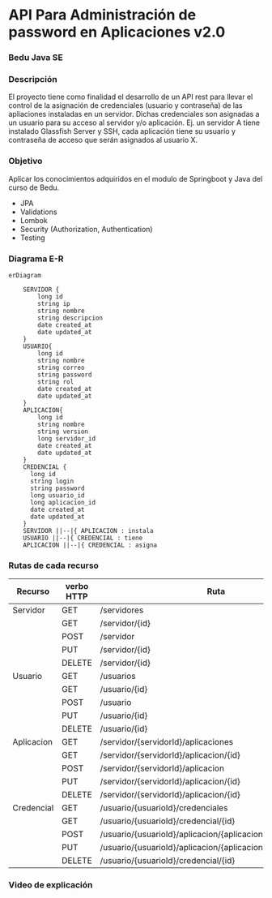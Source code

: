 # API Para Administración de password en Aplicaciones v2.0
### Bedu Java SE
### Descripción
El proyecto tiene como finalidad el desarrollo de un API rest para llevar el control de la asignación de credenciales (usuario y contraseña) de las apliaciones instaladas en un servidor. Dichas credenciales son asignadas a un usuario para su acceso al servidor y/o aplicación. Ej. un servidor A tiene instalado Glassfish Server y SSH, cada aplicación tiene su usuario y contraseña de acceso que serán asignados al usuario X.

### Objetivo
Aplicar los conocimientos adquiridos en el modulo de Springboot  y Java del curso de Bedu.

- JPA
- Validations
- Lombok
- Security (Authorization, Authentication)
- Testing

### Diagrama E-R
```mermaid
erDiagram
    
    SERVIDOR {
        long id
        string ip
        string nombre
        string descripcion
        date created_at
        date updated_at
    }
    USUARIO{
	    long id
        string nombre
        string correo
        string password
        string rol
        date created_at
        date updated_at
    }
    APLICACION{
	    long id
        string nombre
        string version
        long servidor_id
        date created_at
        date updated_at
    }
    CREDENCIAL {
      long id
      string login
      string password
      long usuario_id
      long aplicacion_id
      date created_at
      date updated_at
    }
    SERVIDOR ||--|{ APLICACION : instala
    USUARIO ||--|{ CREDENCIAL : tiene
    APLICACION ||--|{ CREDENCIAL : asigna
```

### Rutas de cada recurso
| Recurso |verbo HTTP  |	Ruta |
|--|--|--|
| Servidor |  GET| /servidores |
|  |GET  | /servidor/{id} |
|  |POST | /servidor |
|  |PUT  |/servidor/{id}  |
|  |DELETE  | /servidor/{id} |
| Usuario | GET |/usuarios  |
|  |GET  | /usuario/{id} |
|  |POST | /usuario |
|  |PUT  | /usuario/{id} |
|  |DELETE  | /usuario/{id} |
| Aplicacion | GET  | /servidor/{servidorId}/aplicaciones |
|  |GET  | /servidor/{servidorId}/aplicacion/{id} |
|  |POST | /servidor/{servidorId}/aplicacion |
|  |PUT  | /servidor/{servidorId}/aplicacion/{id} |
|  |DELETE  | /servidor/{servidorId}/aplicacion/{id} |
| Credencial | GET | /usuario/{usuarioId}/credenciales |
|  |GET  | /usuario/{usuarioId}/credencial/{id} |
|  |POST | /usuario/{usuarioId}/aplicacion/{aplicacionId}/credencial |
|  |PUT  | /usuario/{usuarioId}/aplicacion/{aplicacionId}/credencial/{id} |
|  |DELETE  | /usuario/{usuarioId}/credencial/{id} |

### Video de explicación

